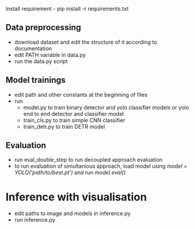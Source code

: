 Install requirement - pip install -r requirements.txt

## Data preprocessing 
- download dataset and edit the structure of it according to documentation
- edit PATH variable in data.py
- run the data.py script
  
## Model trainings 
- edit path and other constants at the beginning of files
- run 
  - model.py to train binary detector and yolo classifier models or yolo end to end detector and classifier model
  - train_cls.py to train simple CNN classifier
  - train_detr.py to train DETR model
## Evaluation
- run eval_double_step to run decoupled approach evaluation
- to run evaluation of simultanious approach, load model using *model = YOLO('path/to/best.pt')* and run *model.eval()*
# Inference with visualisation
- edit paths to image and models in inference.py
- run inference.py

